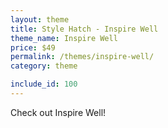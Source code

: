 ```yaml
---
layout: theme
title: Style Hatch - Inspire Well
theme_name: Inspire Well
price: $49
permalink: /themes/inspire-well/
category: theme

include_id: 100
---
```


Check out Inspire Well!